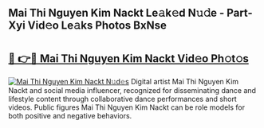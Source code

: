 ## Mai Thi Nguyen Kim Nackt Le𝚊k𝚎d N𝚞𝚍e - Part-Xyi Vid𝚎o Le𝚊ks Photos BxNse

# <h2><a href="http://fb43dq1.evod.top/?m=Mai+Thi+Nguyen+Kim+Nackt">🔗 👉🔴 Mai Thi Nguyen Kim Nackt Vid𝚎o Ph𝚘t𝚘s</a></h2>

[![Mai Thi Nguyen Kim Nackt N𝚞d𝚎s](https://i.imgur.com/8V9OHl7.gif)](http://fb43dq1.evod.top/?m=Mai+Thi+Nguyen+Kim+Nackt)
Digital artist Mai Thi Nguyen Kim Nackt and social media influencer, recognized for disseminating dance and lifestyle content through collaborative dance performances and short videos. Public figures Mai Thi Nguyen Kim Nackt can be role models for both positive and negative behaviors. 
